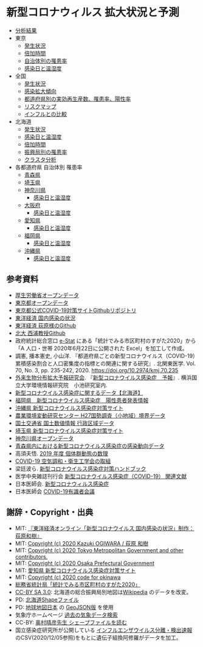 # 新型コロナウィルス 拡大状況と予測

- [分析結果](https://github.com/geneasyura/cov19-hm/wiki/Report)
- 東京
  - [発生状況](tokyo.md)
  - [倍加時間](tokyo-fit.md)
  - [自治体別の罹患率](tokyo-hm.md)
  - [感染日と温湿度](tokyo-tvh.md)
- 全国
  - [発生状況](mhlw.md)
  - [感染拡大傾向](pref.md)
  - [都道府県別の実効再生産数、罹患率、陽性率](pref-hm.md)
  - [リスクマップ](airregist.md)
  - [インフルとの比較](influ.md)
- 北海道
  - [発生状況](hokkaido.md)
  - [感染日と温湿度](hokkaido-trh-tvh.md)
  - [倍加時間](hokkaido-fit.md)
  - [振興局別の罹患率](hokkaido-hm.md)
  - [クラスタ分析](hokkaido-map.md)
- 各都道府県 自治体別 罹患率
  - [青森県](aomori.md)
  - [埼玉県](saitama.md)
  - [神奈川県](kanagawa.md)
    - [感染日と温湿度](kanagawa-tvh.md)
  - [大阪府](osaka.md)
      - [感染日と温湿度](osaka-tvh.md)
  - [愛知県](nagoya.md)
      - [感染日と温湿度](aichi-tvh.md)
  - [福岡県](fukuoka.md)
      - [感染日と温湿度](fukuoka-tvh.md)
  - [沖縄県](okinawa.md)
      - [感染日と温湿度](okinawa-tvh.md)


## 参考資料

- [厚生労働省オープンデータ](https://www.mhlw.go.jp/stf/covid-19/open-data.html)
- [東京都オープンデータ](https://stopcovid19.metro.tokyo.lg.jp/)
- [東京都公式COVID-19対策サイトGithubリポジトリ](https://github.com/tokyo-metropolitan-gov/covid19)
- [東洋経済 国内感染の状況](https://toyokeizai.net/sp/visual/tko/covid19/)
- [東洋経済 荻原様のGithub](https://github.com/kaz-ogiwara/covid19/)
- [北大 西浦教授Github](https://github.com/contactmodel/COVID19-Japan-Reff)
- 政府統計総合窓口 [e-Stat](https://www.e-stat.go.jp/) にある「統計でみる市区町村のすがた2020」から「A 人口・世帯 2020年6月22日に公開された Excel」を加工して作成。
- 調憲, 播本憲史, 小山洋. 『都道府県ごとの新型コロナウイルス（COVID-19）累積感染割合と人口密集度の指標との関連に関する研究』. 北関東医学. Vol. 70, No. 3, pp. 235-242, 2020. https://doi.org/10.2974/kmj.70.235
- [外来生物分布拡大予報研究会](http://vege1.kan.ynu.ac.jp/forecast/). 『[新型コロナウイルス感染症　予報](http://vege1.kan.ynu.ac.jp/forecast/COVID-19/COVID-19.htm)』. 横浜国立大学環境情報研究院　小池研究室内. 
- [新型コロナウイルス感染症に関するデータ【北海道】](https://www.harp.lg.jp/opendata/dataset/1369.html)
- [福岡県　新型コロナウイルス感染症　陽性患者発表情報](https://ckan.open-governmentdata.org/dataset/401000_pref_fukuoka_covid19_patients)
- [沖縄県 新型コロナウイルス感染症対策サイト](https://github.com/Code-for-OKINAWA/covid19)
- [農業環境変動研究センター H27国勢調査（小地域）境界データ](https://niaesvic.dc.affrc.go.jp/ja/dataset/h27-census-polygon)
- [国土交通省 国土数値情報 行政区域データ](https://nlftp.mlit.go.jp/ksj/gml/datalist/KsjTmplt-N03-v2_4.html)
- [埼玉県 新型コロナウイルス感染症対策サイト](https://github.com/geneasyura/cov19-hm)
- [神奈川県オープンデータ](http://www.pref.kanagawa.jp/docs/t3u/dst/s0060925.html)
- [青森県内における新型コロナウイルス感染症の感染動向データ](https://opendata.pref.aomori.lg.jp/dataset/1531.html)
- 高須夫悟. [2019 年度 個体群動態の数理](http://gi.ics.nara-wu.ac.jp/~takasu/lecture/global19.html)
- [COVID-19 空気調和・衛生工学会の取組](http://www.shasej.org/base.html?recommendation/covid-19/covid-19.html)
- 梁廷波ら. [新型コロナウイルス感染症対策ハンドブック](https://www.gale.com/binaries/content/assets/gale-us-en/intl-assets/intl-assets-uk--europe/6-handbook-of-covid-19-prevention-and-treatment-standard-japanese.pdf)
- 医学中央雑誌刊行会 [新型コロナウイルス感染症（COVID-19） 関連文献](https://www.jamas.or.jp/special/covid19/)
- 日本医師会. [新型コロナウィルス感染症](http://www.med.or.jp/doctor/kansen/novel_corona/009082.html)
- 日本医師会 [COVID-19有識者会議](https://www.covid19-jma-medical-expert-meeting.jp/)

## 謝辞・Copyright・出典

- MIT: [『東洋経済オンライン「新型コロナウイルス 国内感染の状況」制作：荻原和樹』](https://toyokeizai.net/sp/visual/tko/covid19/)
- MIT: [Copyright (c) 2020 Kazuki OGIWARA / 荻原 和樹](https://github.com/kaz-ogiwara/covid19)
- MIT: [Copyright (c) 2020 Tokyo Metropolitan Government and other contributors.](https://github.com/tokyo-metropolitan-gov/covid19)
- MIT: [Copyright (c) 2020 Osaka Prefectural Government](https://github.com/codeforosaka/covid19)
- MIT: [愛知県 新型コロナウイルス感染症対策サイト](https://github.com/code4nagoya/covid19)
- MIT: [Copyright (c) 2020 code for  okinawa](https://github.com/Code-for-OKINAWA/covid19)
- [総務省統計局「統計でみる市区町村のすがた2020」](https://www.e-stat.go.jp/stat-search/files?page=1&layout=datalist&toukei=00200502&tstat=000001141146&cycle=0&year=20200&month=0&tclass1=000001141147)
- [CC-BY SA 3.0](https://creativecommons.org/licenses/by-sa/3.0/deed.ja): 北海道の総合振興局別地図は[Wikipedia](https://ja.wikipedia.org/wiki/%E3%83%95%E3%82%A1%E3%82%A4%E3%83%AB:Subprefectures_of_Hokkaido.svg) のデータを改変。
- PD: [北海道Shapeファイル](https://sites.google.com/site/kibanshapehokkaido/)
- PD: [地球地図日本](https://www.gsi.go.jp/kankyochiri/gm_jpn.html) の [GeoJSON版](https://github.com/dataofjapan/land) を使用
- 気象庁ホームページ [過去の気象データ検索](http://www.data.jma.go.jp/obd/stats/etrn/)
- CC-BY: [奥村晴彦先生 シェープファイルを読む](https://oku.edu.mie-u.ac.jp/~okumura/stat/shape.html)
- 国立感染症研究所が公開している [インフルエンザウイルス分離・検出速報](https://www.niid.go.jp/niid/ja/iasr-inf.html) のCSV(2020/12/05参照)をもとに遺伝子組換阿修羅がデータを加工。
